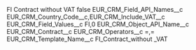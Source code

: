 <?xml version="1.0" encoding="UTF-8"?>
<CustomMetadata xmlns="http://soap.sforce.com/2006/04/metadata" xmlns:xsi="http://www.w3.org/2001/XMLSchema-instance" xmlns:xsd="http://www.w3.org/2001/XMLSchema">
    <label>FI Contract without VAT</label>
    <protected>false</protected>
    <values>
        <field>EUR_CRM_Field_API_Names__c</field>
        <value xsi:type="xsd:string">EUR_CRM_Country_Code__c,EUR_CRM_Include_VAT__c</value>
    </values>
    <values>
        <field>EUR_CRM_Field_Values__c</field>
        <value xsi:type="xsd:string">FI,0</value>
    </values>
    <values>
        <field>EUR_CRM_Object_API_Name__c</field>
        <value xsi:type="xsd:string">EUR_CRM_Contract__c</value>
    </values>
    <values>
        <field>EUR_CRM_Operators__c</field>
        <value xsi:type="xsd:string">=,=</value>
    </values>
    <values>
        <field>EUR_CRM_Template_Name__c</field>
        <value xsi:type="xsd:string">FI_Contract_without _VAT</value>
    </values>
</CustomMetadata>
